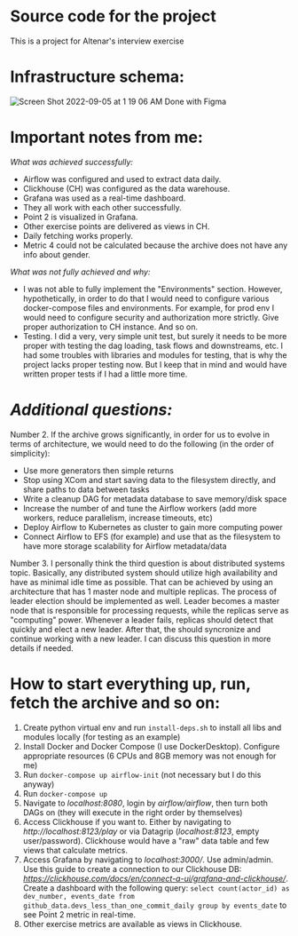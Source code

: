 # Source code for the project

This is a project for Altenar's interview exercise

# Infrastructure schema: 

![Screen Shot 2022-09-05 at 1 19 06 AM](https://user-images.githubusercontent.com/49573287/188335583-495f8749-a1e9-424f-b0d4-7bd9e9d34fd9.png)
Done with Figma

# Important notes from me:

_What was achieved successfully:_
- Airflow was configured and used to extract data daily.
- Clickhouse (CH) was configured as the data warehouse.
- Grafana was used as a real-time dashboard.
- They all work with each other successfully.
- Point 2 is visualized in Grafana.
- Other exercise points are delivered as views in CH.
- Daily fetching works properly.
- Metric 4 could not be calculated because the archive does not have any info about gender.

_What was not fully achieved and why:_
- I was not able to fully implement the "Environments" section. However, hypothetically, in order to do that I would need to configure various docker-compose files and environments. For example, for prod env I would need to configure security and authorization more strictly. Give proper authorization to CH instance. And so on.
- Testing. I did a very, very simple unit test, but surely it needs to be more proper with testing the dag loading, task flows and downstreams, etc. I had some troubles with libraries and modules for testing, that is why the project lacks proper testing now. But I keep that in mind and would have written proper tests if I had a little more time.

# _Additional questions:_

Number 2. If the archive grows significantly, in order for us to evolve in terms of architecture, we would need to do the following (in the order of simplicity):
  - Use more generators then simple returns
  - Stop using XCom and start saving data to the filesystem directly, and share paths to data between tasks
  - Write a cleanup DAG for metadata database to save memory/disk space
  - Increase the number of and tune the Airflow workers (add more workers, reduce parallelism, increase timeouts, etc)
  - Deploy Airflow to Kubernetes as cluster to gain more computing power
  - Connect Airflow to EFS (for example) and use that as the filesystem to have more storage scalability for Airflow metadata/data

Number 3. I personally think the third question is about distributed systems topic. Basically, any distributed system should utilize high availability and have as minimal idle time as possible. That can be achieved by using an architecture that has 1 master node and multiple replicas. The process of leader election should be implemented as well. Leader becomes a master node that is responsible for processing requests, while the replicas serve as "computing" power. Whenever a leader fails, replicas should detect that quickly and elect a new leader. After that, the should syncronize and continue working with a new leader. I can discuss this question in more details if needed.

# How to start everything up, run, fetch the archive and so on:

1. Create python virtual env and run `install-deps.sh` to install all libs and modules locally (for testing as an example)
2. Install Docker and Docker Compose (I use DockerDesktop). Configure appropriate resources (6 CPUs and 8GB memory was not enough for me)
3. Run `docker-compose up airflow-init` (not necessary but I do this anyway)
4. Run `docker-compose up`
5. Navigate to *localhost:8080*, login by *airflow/airflow*, then turn both DAGs on (they will execute in the right order by themselves)
6. Access Clickhouse if you want to. Either by navigating to *http://localhost:8123/play* or via Datagrip (*localhost:8123*, empty user/password). Clickhouse would have a "raw" data table and few views that calculate metrics.
7. Access Grafana by navigating to *localhost:3000/*. Use admin/admin. Use this guide to create a connection to our Clickhouse DB: _https://clickhouse.com/docs/en/connect-a-ui/grafana-and-clickhouse/_. Create a dashboard with the following query:
`select count(actor_id) as dev_number, events_date from github_data.devs_less_than_one_commit_daily
group by events_date` to see Point 2 metric in real-time.
8. Other exercise metrics are available as views in Clickhouse.

